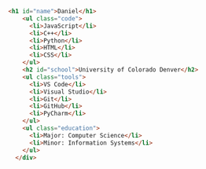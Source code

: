 <!-- ``` javascript
const daniel = {
  code: ["javascript", "C++", "python", "html", "css"],
  school: ["university of colorado denver"],
  tools: ["vs code", "visual studio", "git", "github", "pycharm"],
  education: {
    major: "computer science",
    minor: "information systems"
  }
};
```
-->

``` HTML
<h1 id="name">Daniel</h1>
    <ul class="code">
      <li>JavaScript</li>
      <li>C++</li>
      <li>Python</li>
      <li>HTML</li>
      <li>CSS</li>
    </ul>
    <h2 id="school">University of Colorado Denver</h2>
    <ul class="tools">
      <li>VS Code</li>
      <li>Visual Studio</li>
      <li>Git</li>
      <li>GitHub</li>
      <li>PyCharm</li>
    </ul>
    <ul class="education">
      <li>Major: Computer Science</li>
      <li>Minor: Information Systems</li>
    </ul>
  </div>

```
